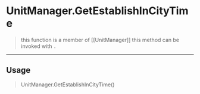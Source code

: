 # UnitManager.GetEstablishInCityTime
> this function is a member of [[UnitManager]]
> this method can be invoked with `.`
-----
## Usage
> UnitManager.GetEstablishInCityTime()
